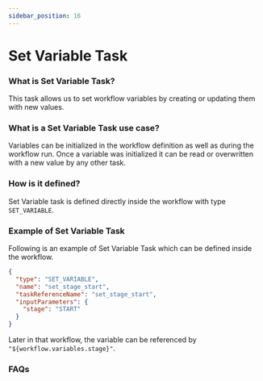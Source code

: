 ```yaml
---
sidebar_position: 16
---
```


# Set Variable Task

### What is Set Variable Task?

This task allows us to set workflow variables by creating or updating them 
with new values.

### What is a Set Variable Task use case?

Variables can be initialized in the workflow definition as well as during
the workflow run. Once a variable was initialized it can be read or
overwritten with a new value by any other task.

### How is it defined?

Set Variable task is defined directly inside the workflow with type 
`SET_VARIABLE`.


### Example of Set Variable Task

Following is an example of Set Variable Task which can be defined inside the
workflow.

```json
{
  "type": "SET_VARIABLE",
  "name": "set_stage_start",
  "taskReferenceName": "set_stage_start",
  "inputParameters": {
    "stage": "START"
  }
}
```

Later in that workflow, the variable can be referenced 
by `"${workflow.variables.stage}"`.


### FAQs



